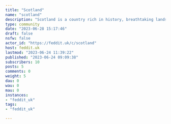 ```yaml
---
title: "Scotland" 
name: "scotland"
description: "Scotland is a country rich in history, breathtaking landscapes, and vibrant cultural traditions."
type: community
date: "2023-06-28 15:17:46"
draft: false
nsfw: false
actor_id: "https://feddit.uk/c/scotland"
host: feddit.uk
lastmod: "2023-06-24 11:39:22"
published: "2023-06-24 09:09:38"
subscribers: 10
posts: 5
comments: 0
weight: 5
dau: 0
wau: 0
mau: 0
instances:
- "feddit_uk"
tags: 
- "feddit_uk"

---
```

